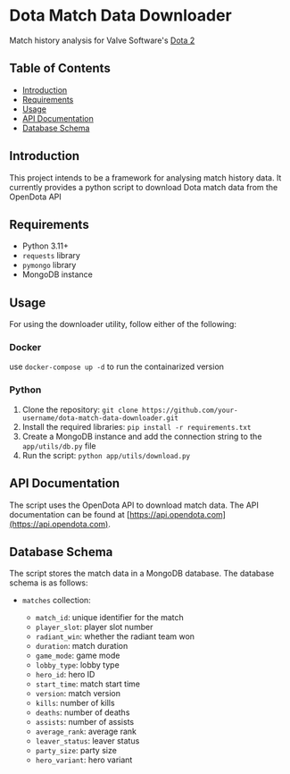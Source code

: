 
# Dota Match Data Downloader

Match history analysis for Valve Software's [Dota 2](dota2.com)

## Table of Contents

* [Introduction](#introduction)
* [Requirements](#requirements)
* [Usage](#usage)
* [API Documentation](#api-documentation)
* [Database Schema](#database-schema)

## Introduction

This project intends to be a framework for analysing match history data. It currently provides a python script to download Dota match data from the OpenDota API

## Requirements

* Python 3.11+
* `requests` library
* `pymongo` library
* MongoDB instance

## Usage

For using the downloader utility, follow either of the following:

### Docker

use `docker-compose up -d` to run the containarized version

### Python

1. Clone the repository: `git clone https://github.com/your-username/dota-match-data-downloader.git`
2. Install the required libraries: `pip install -r requirements.txt`
3. Create a MongoDB instance and add the connection string to the `app/utils/db.py` file
4. Run the script: `python app/utils/download.py`

## API Documentation

The script uses the OpenDota API to download match data. The API documentation can be found at [https://api.opendota.com](https://api.opendota.com).

## Database Schema

The script stores the match data in a MongoDB database. The database schema is as follows:

* `matches` collection:

  * `match_id`: unique identifier for the match
  * `player_slot`: player slot number
  * `radiant_win`: whether the radiant team won
  * `duration`: match duration
  * `game_mode`: game mode
  * `lobby_type`: lobby type
  * `hero_id`: hero ID
  * `start_time`: match start time
  * `version`: match version
  * `kills`: number of kills
  * `deaths`: number of deaths
  * `assists`: number of assists
  * `average_rank`: average rank
  * `leaver_status`: leaver status
  * `party_size`: party size
  * `hero_variant`: hero variant
